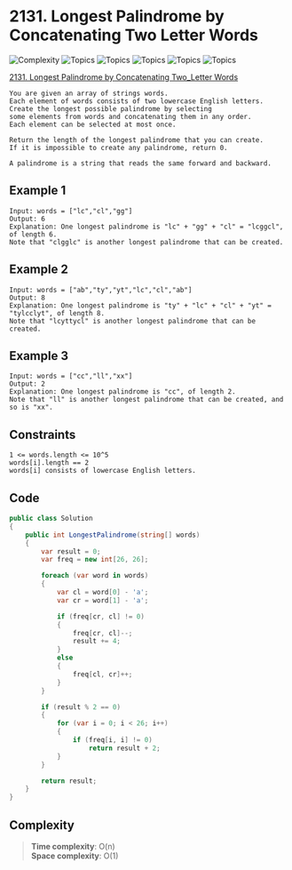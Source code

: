 # 2131. Longest Palindrome by Concatenating Two Letter Words

![Complexity](https://img.shields.io/badge/medium-yellow)
![Topics](https://img.shields.io/badge/array-blue)
![Topics](https://img.shields.io/badge/hash_table-blue)
![Topics](https://img.shields.io/badge/string-blue)
![Topics](https://img.shields.io/badge/greedy-blue)
![Topics](https://img.shields.io/badge/counting-blue)

[2131. Longest Palindrome by Concatenating Two_Letter Words](https://leetcode.com/problems/longest-palindrome-by-concatenating-two-letter-words/description/?envType=daily-question&envId=2025-05-25)

```
You are given an array of strings words. 
Each element of words consists of two lowercase English letters.
Create the longest possible palindrome by selecting 
some elements from words and concatenating them in any order. 
Each element can be selected at most once.

Return the length of the longest palindrome that you can create. 
If it is impossible to create any palindrome, return 0.

A palindrome is a string that reads the same forward and backward.
```

## Example 1
```
Input: words = ["lc","cl","gg"]
Output: 6
Explanation: One longest palindrome is "lc" + "gg" + "cl" = "lcggcl", of length 6.
Note that "clgglc" is another longest palindrome that can be created.
```

## Example 2
```
Input: words = ["ab","ty","yt","lc","cl","ab"]
Output: 8
Explanation: One longest palindrome is "ty" + "lc" + "cl" + "yt" = "tylcclyt", of length 8.
Note that "lcyttycl" is another longest palindrome that can be created.
```

## Example 3
```
Input: words = ["cc","ll","xx"]
Output: 2
Explanation: One longest palindrome is "cc", of length 2.
Note that "ll" is another longest palindrome that can be created, and so is "xx".
```

## Constraints
```
1 <= words.length <= 10^5
words[i].length == 2
words[i] consists of lowercase English letters.
```

## Code
```csharp
public class Solution
{
    public int LongestPalindrome(string[] words)
    {
        var result = 0;
        var freq = new int[26, 26];

        foreach (var word in words)
        {
            var cl = word[0] - 'a';
            var cr = word[1] - 'a';

            if (freq[cr, cl] != 0)
            {
                freq[cr, cl]--;
                result += 4;
            }
            else
            {
                freq[cl, cr]++;
            }
        }

        if (result % 2 == 0)
        {
            for (var i = 0; i < 26; i++)
            {
                if (freq[i, i] != 0)
                    return result + 2;
            }
        }

        return result;
    }
}
```

## Complexity
> **Time complexity**: O(n)  
> **Space complexity**: O(1)